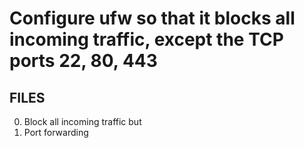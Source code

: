 # Configure ufw so that it blocks all incoming traffic, except the TCP ports 22, 80, 443

## FILES

0. Block all incoming traffic but
1. Port forwarding
